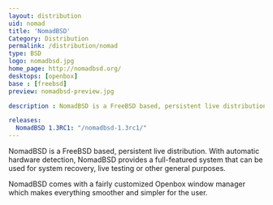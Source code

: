 ```yaml
---
layout: distribution
uid: nomad
title: 'NomadBSD'
Category: Distribution
permalink: /distribution/nomad
type: BSD
logo: nomadbsd.jpg
home_page: http://nomadbsd.org/
desktops: [openbox]
base : [freebsd]
preview: nomadbsd-preview.jpg

description : NomadBSD is a FreeBSD based, persistent live distribution. 

releases:
  NomadBSD 1.3RC1: "/nomadbsd-1.3rc1/"
---
```


NomadBSD is a FreeBSD based, persistent live distribution. With automatic hardware detection, NomadBSD provides a full-featured system that can be used for system recovery, live testing or other general purposes.

NomadBSD comes with a fairly customized Openbox window manager which makes everything smoother and simpler for the user.